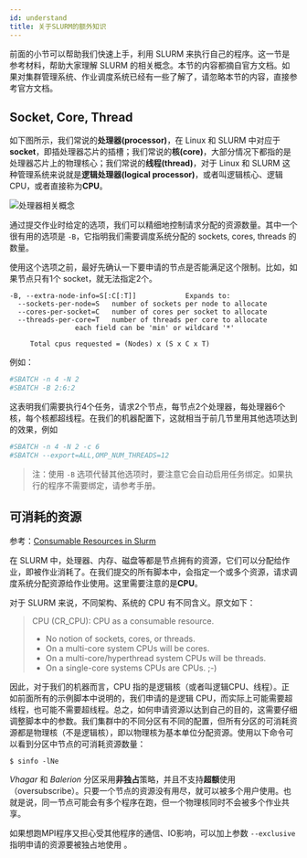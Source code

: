 ```yaml
---
id: understand
title: 关于SLURM的额外知识
---
```


前面的小节可以帮助我们快速上手，利用 SLURM 来执行自己的程序。这一节是参考材料，帮助大家理解 SLURM 的相关概念。本节的内容都摘自官方文档。如果对集群管理系统、作业调度系统已经有一些了解了，请忽略本节的内容，直接参考官方文档。

## Socket, Core, Thread

如下图所示，我们常说的**处理器(processor)**，在 Linux 和 SLURM 中对应于**socket**，即插处理器芯片的插槽；我们常说的**核(core)**，大部分情况下都指的是处理器芯片上的物理核心；我们常说的**线程(thread)**，对于 Linux 和 SLURM 这种管理系统来说就是**逻辑处理器(logical processor)**，或者叫逻辑核心、逻辑CPU，或者直接称为**CPU**。

![处理器相关概念](https://slurm.schedmd.com/mc_support.gif)

通过提交作业时给定的选项，我们可以精细地控制请求分配的资源数量。其中一个很有用的选项是 `-B`，它指明我们需要调度系统分配的 sockets, cores, threads 的数量。

使用这个选项之前，最好先确认一下要申请的节点是否能满足这个限制。比如，如果节点只有1个 socket，就无法指定2个。

```
-B, --extra-node-info=S[:C[:T]]            Expands to:
  --sockets-per-node=S   number of sockets per node to allocate
  --cores-per-socket=C   number of cores per socket to allocate
  --threads-per-core=T   number of threads per core to allocate
                each field can be 'min' or wildcard '*'

     Total cpus requested = (Nodes) x (S x C x T)
```

例如：

```bash
#SBATCH -n 4 -N 2
#SBATCH -B 2:6:2
```

这表明我们需要执行4个任务，请求2个节点，每节点2个处理器，每处理器6个核，每个核都超线程。在我们的机器配置下，这就相当于前几节里用其他选项达到的效果，例如

```bash
#SBATCH -n 4 -N 2 -c 6
#SBATCH --export=ALL,OMP_NUM_THREADS=12
```

> 注：使用 `-B` 选项代替其他选项时，要注意它会自动启用任务绑定。如果执行的程序不需要绑定，请参考手册。

## 可消耗的资源

参考：[Consumable Resources in Slurm](https://slurm.schedmd.com/cons_res.html)

在 SLURM 中，处理器、内存、磁盘等都是节点拥有的资源，它们可以分配给作业，即被作业消耗了。在我们提交的所有脚本中，会指定一个或多个资源，请求调度系统分配资源给作业使用。这里需要注意的是**CPU**。

对于 SLURM 来说，不同架构、系统的 CPU 有不同含义。原文如下：

> CPU (CR_CPU): CPU as a consumable resource.
> - No notion of sockets, cores, or threads.
> - On a multi-core system CPUs will be cores.
> - On a multi-core/hyperthread system CPUs will be threads.
> - On a single-core systems CPUs are CPUs. ;-)

因此，对于我们的机器而言，CPU 指的是逻辑核（或者叫逻辑CPU、线程）。正如前面所有的示例脚本中说明的，我们申请的是逻辑 CPU，而实际上可能需要超线程，也可能不需要超线程。总之，如何申请资源以达到自己的目的，这需要仔细调整脚本中的参数。我们集群中的不同分区有不同的配置，但所有分区的可消耗资源都是物理核（不是逻辑核），即以物理核为基本单位分配资源。使用以下命令可以看到分区中节点的可消耗资源数量：

```
$ sinfo -lNe
```

*Vhagar* 和 *Balerion* 分区采用**非独占**策略，并且不支持**超额**使用（oversubscribe）。只要一个节点的资源没有用尽，就可以被多个用户使用。也就是说，同一节点可能会有多个程序在跑，但一个物理核同时不会被多个作业共享。

如果想跑MPI程序又担心受其他程序的通信、IO影响，可以加上参数 `--exclusive` 指明申请的资源要被独占地使用 。